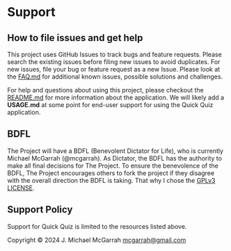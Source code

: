 # Support

## How to file issues and get help  

This project uses GitHub Issues to track bugs and feature requests. Please search the existing
issues before filing new issues to avoid duplicates. For new issues, file your bug or feature
request as a new Issue. Please look at the [FAQ.md](FAQ.md) for additional known issues,
possible solutions and challenges.

For help and questions about using this project, please checkout the [README.md](README.md) for
more information about the application. We will likely add a **USAGE.md** at some point for
end-user support for using the Quick Quiz application.

## BDFL

The Project will have a BDFL (Benevolent Dictator for Life), who is currently Michael McGarrah
(@mcgarrah). As Dictator, the BDFL has the authority to make all final decisions for The Project.
To ensure the benevolence of the BDFL, The Project encourages others to fork the project if they
disagree with the overall direction the BDFL is taking. That why I chose the [GPLv3 LICENSE](LICENSE).

## Support Policy  

Support for Quick Quiz is limited to the resources listed above.

Copyright © 2024 J. Michael McGarrah <mcgarrah@gmail.com>
